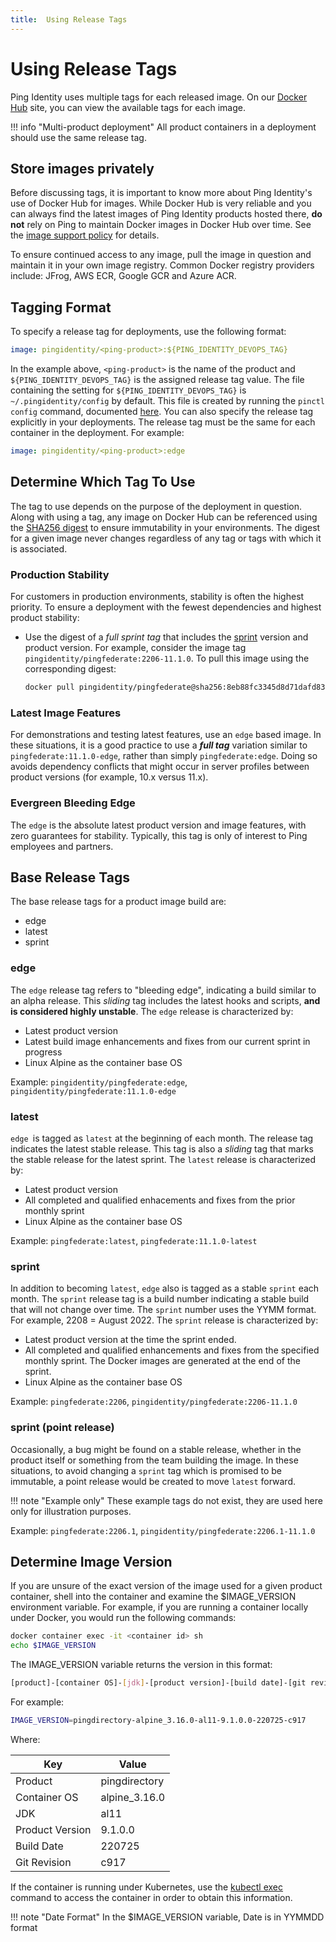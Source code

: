 ```yaml
---
title:  Using Release Tags
---
```


# Using Release Tags

Ping Identity uses multiple tags for each released image. On our [Docker Hub](https://hub.docker.com/u/pingidentity) site, you can view the available tags for each image.

!!! info "Multi-product deployment"
    All product containers in a deployment should use the same release tag.

## Store images privately

Before discussing tags, it is important to know more about Ping Identity's use of Docker Hub for images.  While Docker Hub is very reliable and you can always find the latest images of Ping Identity products hosted there, **do not** rely on Ping to maintain Docker images in Docker Hub over time. See the [image support policy](./imageSupport.md) for details.

To ensure continued access to any image, pull the image in question and maintain it in your own image registry. Common Docker registry providers include: JFrog, AWS ECR, Google GCR and Azure ACR.

## Tagging Format

To specify a release tag for deployments, use the following format:

```yaml
image: pingidentity/<ping-product>:${PING_IDENTITY_DEVOPS_TAG}
```

In the example above, `<ping-product>` is the name of the product and `${PING_IDENTITY_DEVOPS_TAG}` is the assigned release tag value. The file containing the setting for `${PING_IDENTITY_DEVOPS_TAG}` is `~/.pingidentity/config` by default. This file is created by running the `pinctl config` command, documented [here](../tools/pingctlUtil.md). You can also specify the release tag explicitly in your deployments. The release tag must be the same for each container in the deployment. For example:

```yaml
image: pingidentity/<ping-product>:edge
```

## Determine Which Tag To Use

The tag to use depends on the purpose of the deployment in question.  Along with using a tag, any image on Docker Hub can be referenced using the [SHA256 digest](https://docs.docker.com/engine/reference/commandline/images/#list-image-digests) to ensure immutability in your environments.  The digest for a given image never changes regardless of any tag or tags with which it is associated.

### Production Stability

For customers in production environments, stability is often the highest priority. To ensure a deployment with the fewest dependencies and highest product stability:

* Use the digest of a _full sprint tag_ that includes the [sprint](#sprint) version and product version.  For example, consider the image tag `pingidentity/pingfederate:2206-11.1.0`. To pull this image using the corresponding digest:

    ```sh
    docker pull pingidentity/pingfederate@sha256:8eb88fc3345d8d71dafd83bcdcc38827ddb09768c6571c930b4d217ea177debf
    ```


### Latest Image Features

For demonstrations and testing latest features, use an `edge` based image. In these situations, it is a good practice to use a **_full tag_** variation similar to `pingfederate:11.1.0-edge`, rather than simply `pingfederate:edge`. Doing so avoids dependency conflicts that might occur in server profiles between product versions (for example, 10.x versus 11.x).

### Evergreen Bleeding Edge

The `edge` is the absolute latest product version and image features, with zero guarantees for stability.
Typically, this tag is only of interest to Ping employees and partners.

## Base Release Tags

The base release tags for a product image build are:

* edge
* latest
* sprint

### edge

The `edge` release tag refers to "bleeding edge", indicating a build similar to an alpha release. This _sliding_ tag includes the latest hooks and scripts, **and is considered highly unstable**. The `edge` release is characterized by:

* Latest product version
* Latest build image enhancements and fixes from our current sprint in progress
* Linux Alpine as the container base OS

Example: `pingidentity/pingfederate:edge`, `pingidentity/pingfederate:11.1.0-edge`

### latest

`edge `is tagged as `latest` at the beginning of each month. The release tag indicates the latest stable release. This tag is also a _sliding_ tag that marks the stable release for the latest sprint. The `latest` release is characterized by:

* Latest product version
* All completed and qualified enhacements and fixes from the prior monthly sprint
* Linux Alpine as the container base OS

Example: `pingfederate:latest`, `pingfederate:11.1.0-latest`

### sprint

In addition to becoming `latest`, `edge` also is tagged as a stable `sprint` each month.  The `sprint` release tag is a build number indicating a stable build that will not change over time. The `sprint` number uses the YYMM format. For example, 2208 = August 2022.  The `sprint` release is characterized by:

* Latest product version at the time the sprint ended.
* All completed and qualified enhancements and fixes from the specified monthly sprint. The Docker images are generated at the end of the sprint.
* Linux Alpine as the container base OS

Example: `pingfederate:2206`, `pingidentity/pingfederate:2206-11.1.0`

### sprint (point release)

Occasionally, a bug might be found on a stable release, whether in the product itself or something from the team building the image. In these situations, to avoid changing a `sprint` tag which is promised to be immutable, a point release would be created to move `latest` forward.  

!!! note "Example only"
    These example tags do not exist, they are used here only for illustration purposes.

Example: `pingfederate:2206.1`, `pingidentity/pingfederate:2206.1-11.1.0`

## Determine Image Version

If you are unsure of the exact version of the image used for a given product container, shell into the container and examine the $IMAGE_VERSION environment variable. For example, if you are running a container locally under Docker, you would run the following commands:

```sh
docker container exec -it <container id> sh
echo $IMAGE_VERSION
```

The IMAGE_VERSION variable returns the version in this format:

```sh
[product]-[container OS]-[jdk]-[product version]-[build date]-[git revision]
```

For example:

```sh
IMAGE_VERSION=pingdirectory-alpine_3.16.0-al11-9.1.0.0-220725-c917
```

Where:

| Key | Value |
|-----|-----|
| Product | pingdirectory |
| Container OS | alpine_3.16.0 |
| JDK | al11 |
| Product Version | 9.1.0.0 |
| Build Date | 220725 |
| Git Revision | c917 |

If the container is running under Kubernetes, use the [kubectl exec](https://kubernetes.io/docs/reference/generated/kubectl/kubectl-commands#exec) command to access the container in order to obtain this information.

!!! note "Date Format"
    In the $IMAGE_VERSION variable, Date is in YYMMDD format
